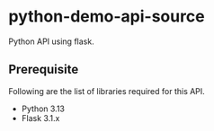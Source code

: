 # python-demo-api-source
Python API using flask.

## Prerequisite

Following are the list of libraries required for this API.

- Python 3.13
- Flask 3.1.x
